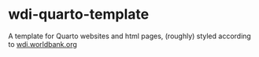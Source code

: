 # wdi-quarto-template

A template for Quarto websites and html pages, (roughly) styled according to [wdi.worldbank.org](https://datatopics.worldbank.org/world-development-indicators/)
